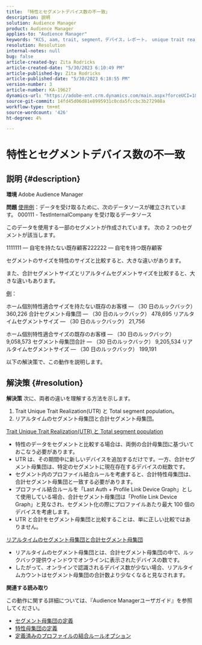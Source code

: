 ```yaml
---
title: 「特性とセグメントデバイス数の不一致」
description: 説明
solution: Audience Manager
product: Audience Manager
applies-to: "Audience Manager"
keywords: "KCS, aam, trait, segment，デバイス，レポート， unique trait realizations, total segment population, real-time segment population, total trait population, best practice, differs, trait versus segment device count, Adobe Audience Manager"
resolution: Resolution
internal-notes: null
bug: false
article-created-by: Zita Rodricks
article-created-date: "5/30/2023 6:10:49 PM"
article-published-by: Zita Rodricks
article-published-date: "5/30/2023 6:18:55 PM"
version-number: 3
article-number: KA-19627
dynamics-url: "https://adobe-ent.crm.dynamics.com/main.aspx?forceUCI=1&pagetype=entityrecord&etn=knowledgearticle&id=fa10b448-15ff-ed11-8f6e-6045bd006b25"
source-git-commit: 14fd45d06d81e8995931c0cda5fccbc3b272908a
workflow-type: tm+mt
source-wordcount: '426'
ht-degree: 4%

---
```


# 特性とセグメントデバイス数の不一致

## 説明 {#description}


<b>環境</b>
Adobe Audience Manager

<b>問題</b>
<u>使用例</u>：データを受け取るために、次のデータソースが確立されています。 000111 - TestInternalCompany を受け取るデータソース

このデータを使用する一部のセグメントが作成されています。 次の 2 つのセグメントが該当します。

1111111 — 自宅を持たない既存顧客222222 — 自宅を持つ既存顧客

セグメントのサイズを特性のサイズと比較すると、大きな違いがあります。

また、合計セグメントサイズとリアルタイムセグメントサイズを比較すると、大きな違いもあります。

<u>例</u>：

ホーム個別特性適合サイズを持たない既存のお客様 — （30 日のルックバック） 360,226 合計セグメント母集団 — （30 日のルックバック） 478,695 リアルタイムセグメントサイズ — （30 日のルックバック） 21,756

ホーム個別特性適合サイズの既存のお客様 — （30 日のルックバック） 9,058,573 セグメント母集団合計 — （30 日のルックバック） 9,205,534 リアルタイムセグメントサイズ — （30 日のルックバック） 199,191



以下の解決策で、この動作を説明します。


## 解決策 {#resolution}


<b>解決策</b>
次に、両者の違いを理解する方法を示します。
1. Trait Unique Trait Realization(UTR) と Total segment population。
2. リアルタイムのセグメント母集団と合計セグメント母集団。



<u>Trait Unique Trait Realization(UTR) と Total segment population</u>

- 特性のデータをセグメントと比較する場合は、両側の合計母集団に基づいておこなう必要があります。
- UTR は、その期間中に新しいデバイスを追加するだけです。一方、合計セグメント母集団は、特定のセグメントに現在存在するデバイスの総数です。
- セグメント内のプロファイル結合ルールを考慮すると、合計特性母集団は、合計セグメント母集団と一致する必要があります。
- プロファイル結合ルールを「Last Auth + Profile Link Device Graph」として使用している場合、合計セグメント母集団は「Profile Link Device Graph」と見なされ、セグメント化の際にプロファイルあたり最大 100 個のデバイスを考慮します。
- UTR と合計をセグメント母集団と比較することは、単に正しい比較ではありません。




<u>リアルタイムのセグメント母集団と合計セグメント母集団</u>

- リアルタイムのセグメント母集団とは、合計セグメント母集団の中で、ルックバック提供ウィンドウでオンラインに表示されたデバイスの数です。
- したがって、オンラインで認識されるデバイス数が少ない場合、リアルタイムカウントはセグメント母集団の合計数より少なくなると見なされます。




<b>関連する読み取り</b>

この動作に関する詳細については、『Audience Managerユーザガイド』を参照してください。

- [セグメント母集団の定義](https://experienceleague.adobe.com/docs/audience-manager/user-guide/features/segments/segment-builder-data.html?lang=en)
- [特性母集団の定義](https://experienceleague.adobe.com/docs/audience-manager/user-guide/features/traits/trait-details-page.html?lang=en)
- [定義済みのプロファイルの結合ルールオプション](https://experienceleague.adobe.com/docs/audience-manager/user-guide/features/profile-merge-rules/merge-rule-definitions.html?lang=ja)

